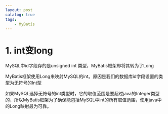 ```yaml
---
layout: post   	
catalog: true 	
tags:
    - MyBatis
---
```


# 1. int变long

MySQL中id字段存的是unsigned int 类型，MyBatis框架却将其转为了Long

MyBatis框架使用Long来映射MySQL的int。原因是我们的数据库id字段设置的类型为无符号的Int型

如果MySQL选择无符号的int类型时，它的取值范围是要超过java的Integer类型的，所以MyBatis框架为了确保能包括MySQL中int的所有取值范围，使用java中的Long映射最为可靠。
